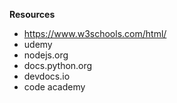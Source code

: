 **Resources** 
+ https://www.w3schools.com/html/
+ udemy
+ nodejs.org
+ docs.python.org
+ devdocs.io
+ code academy
